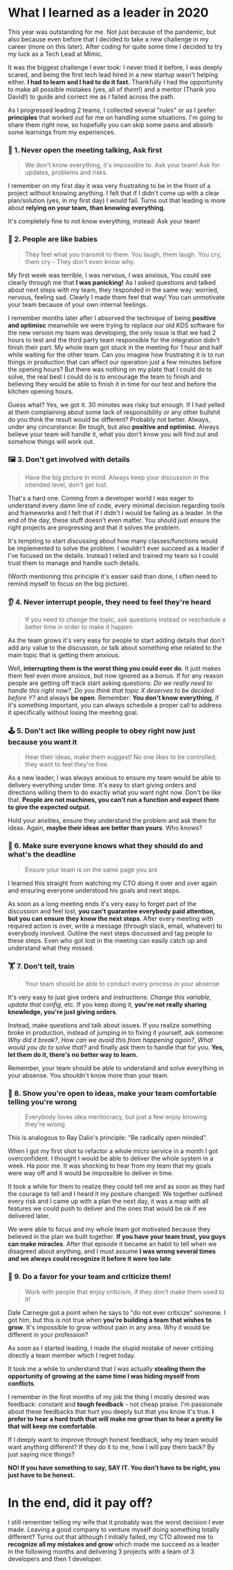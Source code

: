 # What I learned as a leader in 2020

This year was outstanding for me. Not just because of the pandemic, but also because even before that I decided to take a new challenge in my career (more on this later). After coding for quite some time I decided to try my luck as a Tech Lead at Mimic.

It was the biggest challenge I ever took: I never tried it before, I was deeply scared, and being the first tech lead hired in a new startup wasn't helping either. **I had to learn and I had to do it fast.** Thankfully I had the opportunity to make all possible mistakes (yes, all of *them*!) and a mentor (Thank you David!) to guide and correct me as I failed across the path.

As I progressed leading 2 teams, I collected several "*rules*" or as I prefer: **principles** that worked out for me on handling some situations. I'm going to share them right now, so hopefully you can skip some pains and absorb some learnings from my experiences.

### 💬 1. Never open the meeting talking, Ask first
> We don't know everything, it's impossible to. Ask your team! Ask for updates, problems and risks.

I remember on my first day it was very frustrating to be in the front of a project without knowing anything. I felt that if I didn't come up with a clear plan/solution (yes, in my first day) I would fail. Turns out that leading is more about **relying on your team, than knowing everything**.

It's completely fine to not know everything, instead: Ask your team!

### 👶 2. People are like babies
> They feel what you transmit to them. You laugh, them laugh. You cry, them cry - They don't even know why.

My first week was terrible, I was nervous, I was anxious, You could see clearly through me that **I was panicking!** As I asked questions and talked about next steps with my team, they responded in the same way: worried, nervous, feeling sad. Clearly I made them feel that way! You can unmotivate your team because of your own internal feelings.

I remember months later after I absorved the technique of being **positive and optimisc** meanwhile we were trying to replace our old KDS software for the new version my team was developing, the only issue is that we had 2 hours to test and the third party team responsible for the integration didn't finish their part. My whole team got stuck in the meeting for 1 hour and half while waiting for the other team. Can you imagine how frustrating it is to run things in production that can affect our operation just a few minutes before the opening hours? But there was nothing on my plate that I could do to solve, the real best I could do is to encourage the team to finish and believing they would be able to finish it in time for our test and before the kitchen opening hours.

Guess what? Yes, we got it. 30 minutes was risky but enough. If I had yelled at them complaining about some lack of responsibility or any other bullshit do you think the result would be different? Probably not better. Always, under any cincurstance: Be tough, but also **positive and optimisc**. Always believe your team will handle it, what you don't know you will find out and somehow things will work out.

### 🖼️ 3. Don't get involved with details
> Have the big picture in mind. Always keep your discussion in the intended level, don't get lost.

That's a hard one. Coming from a developer world I was eager to understand every damn line of code, every minimal decision regarding tools and frameworks and I felt that if I didn't I would be failing as a leader. In the end of the day, these stuff doesn't even matter. You should just ensure the right projects are progressing and that it solves the problem.

It's tempting to start discussing about how many classes/functions would be implemented to solve the problem. I wouldn't ever succeed as a leader if I've focused on the details. Instead I relied and trained my team so I could trust them to manage and handle such details.

(Worth mentioning this principle it's easier said than done, I often need to remind myself to focus on the big picture).

### 👂 4. Never interrupt people, they need to feel they're heard
> If you need to change the topic, ask questions instead or reschedule a better time in order to make it happen

As the team grows it's very easy for people to start adding details that don't add any value to the discussion, or talk about something else related to the main topic that is getting them anxious.

Well, **interrupting them is the worst thing you could ever do**. It just makes them feel even more anxious, but now ignored as a bonus. If for any reason people are getting off track start asking questions: *Do we really need to handle this right now?*, *Do you think that topic X deserves to be decided before Y?* and always **be open**. Remember: **You don't know everything**, if it's something important, you can always schedule a proper call to address it specifically without losing the meeting goal.

### 🕹️ 5. Don't act like willing people to obey right now just because you want it
> Hear their ideas, make them suggest! No one likes to be controlled, they want to feel they're free

As a new leader, I was always anxious to ensure my team would be able to delivery everything under time. It's easy to start giving orders and directions willing them to do exactly what you want right now. Don't be like that. **People are not machines, you can't run a function and expect them to give the expected output**.

Hold your anxities, ensure they understand the problem and ask them for ideas. Again, **maybe their ideas are better than yours**. Who knows?

### 🧾 6. Make sure everyone knows what they should do and what's the deadline
> Ensure your team is on the same page you are

I learned this straight from watching my CTO doing it over and over again and ensuring everyone understood his goals and next steps.

As soon as a long meeting ends it's very easy to forget part of the discussion and feel lost, **you can't guarantee everybody paid attention, but you can ensure they know the next steps**. After every meeting with required action is over, write a message (through slack, email, whatever) to everybody involved. Outline the next steps discussed and tag people to these steps. Even who got lost in the meeting can easily catch up and understand what they missed.

### 🏋️ 7. Don't tell, train
> Your team should be able to conduct every process in your absense

It's very easy to just give orders and instructions: *Change this variable*, *update that config*, etc. If you keep doing it, **you're not really sharing knowledge, you're just giving orders**.

Instead, make questions and talk about issues. If you realize something broke in production, instead of jumping in to fixing it yourself, ask someone: *Why did it break?*, *How can we avoid this from happening again?*, *What would you do to solve that?* and finally ask them to handle that for you. **Yes, let them do it, there's no better way to learn.**

Remember, your team should be able to understand and solve everything in your absense. You shouldn't know more than your team.

### 🧠 8. Show you're open to ideas, make your team comfortable telling you're wrong
> Everybody loves idea meritocracy, but just a few enjoy knowing they're wrong

This is analogous to Ray Dalio's principle: "Be radically open minded".

When I got my first shot to refactor a whole micro service in a month I got overconfident. I thought I would be able to deliver the whole system in a week. Ha poor me. It was shocking to hear from my team that my goals were way off and it would be impossible to deliver in time.

It took a while for them to realize they could tell me and as soon as they had the courage to tell and I heard it my posture changed: We together outlined every risk and I came up with a plan the next day, it was a map with all features we could push to deliver and the ones that would be ok if we delivered later.

We were able to focus and my whole team got motivated because they believed in the plan we built together. **If you have your team trust, you guys can make miracles**. After that episode it became an habit to tell when we disagreed about anything, and I must assume **I was wrong several times and we always could recognize it before it were too late**.

### 🤯 9. Do a favor for your team and criticize them!
> Work with people that enjoy criticism, if they don't make them used to it!

Dale Carnegie got a point when he says to "do not ever criticize" someone. I got him, but this is not true when **you're building a team that wishes to grow**. It's impossible to grow without pain in any area. Why it would be different in your profession?

As soon as I started leading, I made the stupid mistake of never critizing directly a team member which I regret today.

It took me a while to understand that I was actually **stealing them the opportunity of growing at the same time I was hiding myself from conflicts**.

I remember in the first months of my job the thing I mostly desired was feedback: constant and **tough feedback** - not cheap praise. I'm passionate about these feedbacks that hurt you deeply but that you know it's true. **I prefer to hear a hard truth that will make me grow than to hear a pretty lie that will keep me comfortable**.

If I deeply want to improve through honest feedback, why my team would want anything different? If they do it to me, how I will pay them back? By just saying nice things?

**NO! If you have something to say, SAY IT. You don't have to be right, you just have to be honest.**

# In the end, did it pay off?


I still remember telling my wife that it probably was the worst decision I ever made. Leaving a good company to venture myself doing something totally different? Turns out that although I initially failed, my CTO allowed me to **recognize all my mistakes and grow** which made me succeed as a leader in the following months and delivering 3 projects with a team of 3 developers and then 1 developer.
